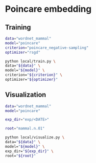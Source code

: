 # Poincare embedding

## Training

```sh
data="wordnet_mammal"
model="poincare"
criterion="poincare_negative-sampling"
optimizer="rsgd"

python local/train.py \
data="${data}" \
model="${model}" \
criterion="${criterion}" \
optimizer="${optimizer}"
```

## Visualization

```sh
data="wordnet_mammal"
model="poincare"

exp_dir="exp/<DATE>"

root="mammal.n.01"

python local/visualize.py \
data="${data}" \
model="${model}" \
exp_dir="${exp_dir}" \
root="${root}"
```
